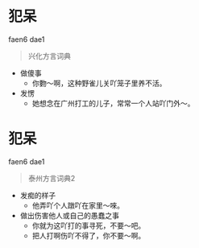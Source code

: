 # 犯呆
faen6 dae1
> 兴化方言词典
- 做傻事
  - 你覅～啊，这种野雀儿关吖笼子里养不活。
- 发愣
  - 她想念在广州打工的儿子，常常一个人站吖门外～。

# 犯呆
faen6 dae1
> 泰州方言词典2
- 发痴的样子
  - 他弄吖个人蹾吖在家里～唻。
- 做出伤害他人或自己的愚蠢之事
  - 你就为这吖打的事寻死，不要～吧。
  - 把人打啊伤吖不得了，你不要～啊。
